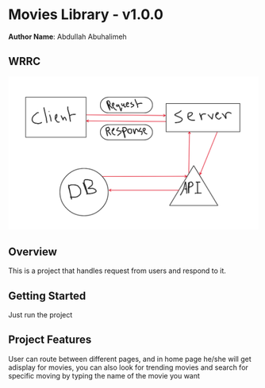 # Movies Library - v1.0.0

**Author Name**: Abdullah Abuhalimeh

## WRRC
![WRRC Diagram](images/WRRC%20image.png)

## Overview

This is a project that handles request from users and respond to it.

## Getting Started

Just run the project

## Project Features

User can route between different pages, and in home page he/she will get adisplay for movies, you can also look for trending movies and search for specific moving by typing the name of the movie you want